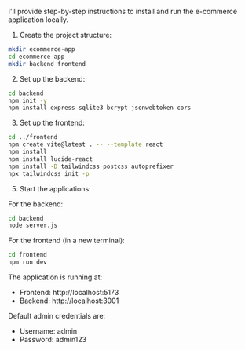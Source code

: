 I'll provide step-by-step instructions to install and run the e-commerce application locally.


1. Create the project structure:
```bash
mkdir ecommerce-app
cd ecommerce-app
mkdir backend frontend
```

2. Set up the backend:
```bash
cd backend
npm init -y
npm install express sqlite3 bcrypt jsonwebtoken cors
```

3. Set up the frontend:
```bash
cd ../frontend
npm create vite@latest . -- --template react
npm install
npm install lucide-react
npm install -D tailwindcss postcss autoprefixer
npx tailwindcss init -p
```

5. Start the applications:

For the backend:
```bash
cd backend
node server.js
```

For the frontend (in a new terminal):
```bash
cd frontend
npm run dev
```

The application is running at:
- Frontend: http://localhost:5173
- Backend: http://localhost:3001

Default admin credentials are:
- Username: admin
- Password: admin123
